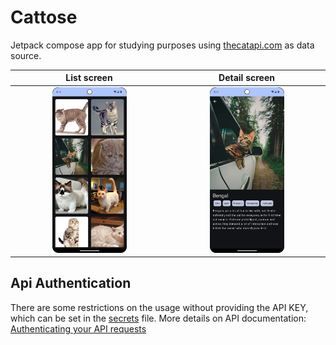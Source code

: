 # Cattose
Jetpack compose app for studying purposes using [thecatapi.com](https://thecatapi.com/) as data source.

|                               List screen                                |                               Detail screen                               |
|:------------------------------------------------------------------------:|:-------------------------------------------------------------------------:|
| <img src="/docs/images/cattose_list_dark_mode.png" width=50% height=50%> | <img src="/docs/images/cattose_detail_darkmode.png" width=50% height=50%> |

## Api Authentication
There are some restrictions on the usage without providing the API KEY, which can be set in
the [secrets](/secrets.properties) file.
More details on API
documentation: [Authenticating your API requests](https://developers.thecatapi.com/view-account/ylX4blBYT9FaoVd6OhvR?report=FJkYOq9tW)
